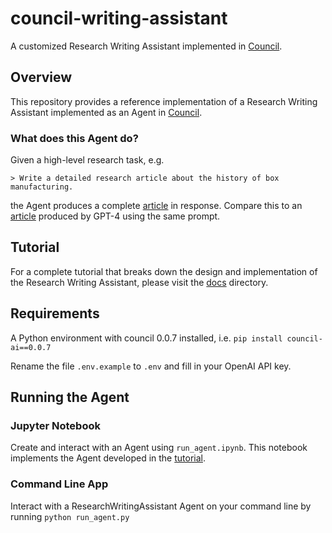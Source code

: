 # council-writing-assistant

A customized Research Writing Assistant implemented in [Council](https://github.com/chain-ml/council).

## Overview

This repository provides a reference implementation of a Research Writing Assistant implemented as an Agent in [Council](https://github.com/chain-ml/council).

### What does this Agent do?

Given a high-level research task, e.g.

```
> Write a detailed research article about the history of box manufacturing.
```
the Agent produces a complete [article](./docs/example_article.md) in response. Compare this to an [article](./docs/example_article_gpt4.md) produced by GPT-4 using the same prompt.

## Tutorial

For a complete tutorial that breaks down the design and implementation of the Research Writing Assistant, please visit the [docs](./docs) directory.

## Requirements

A Python environment with council 0.0.7 installed, i.e.
`pip install council-ai==0.0.7`

Rename the file `.env.example` to `.env` and fill in your OpenAI API key.

## Running the Agent

### Jupyter Notebook
Create and interact with an Agent using `run_agent.ipynb`. This notebook implements the Agent developed in the [tutorial](./docs).

### Command Line App
Interact with a ResearchWritingAssistant Agent on your command line by running `python run_agent.py`